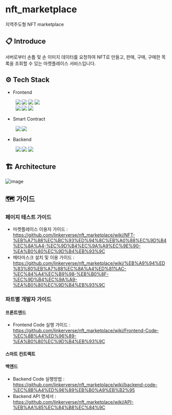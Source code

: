 # nft_marketplace
지역주도형 NFT marketplace

## 📋 Introduce
서버로부터 손톱 및 손 이미지 데이터를 요청하여 NFT로 만들고, 판매, 구매, 구매한 목록을 조회할 수 있는 마켓플레이스 서비스입니다.

## ⚙️ Tech Stack
- Frontend
<div align="left">
 &nbsp; &nbsp; &nbsp; &nbsp; <img src="https://img.shields.io/badge/REACT-61DAFB?style=for-the-badge&logo=react&logoColor=white">
 <img src="https://img.shields.io/badge/TYPTSCRIPT-3178c6?style=for-the-badge&logo=Typescript&logoColor=white">
 <img src="https://img.shields.io/badge/REACT_ROUTER-ca4245?style=for-the-badge&logo=react-router&logoColor=white">
 <img src="https://img.shields.io/badge/Styled_components-db7093?style=for-the-badge&logo=styled-components&logoColor=white">
 <br>
 &nbsp; &nbsp; &nbsp; &nbsp; 
 <img src="https://img.shields.io/badge/AXIOS-5a29e4?style=for-the-badge&logo=Axios&logoColor=white">
 <img src="https://img.shields.io/badge/WEB3.js-f16822?style=for-the-badge&logo=Web3.js&logoColor=white">
 <img src="https://img.shields.io/badge/YARN-2C8EBB?style=for-the-badge&logo=YARN&logoColor=white">
</div>

- Smart Contract
<div align="left">
 &nbsp; &nbsp; &nbsp; &nbsp; <img src="https://img.shields.io/badge/SOLIDITY-363636?style=for-the-badge&logo=solidity&logoColor=white">
<img src="https://img.shields.io/badge/OPEN_ZEPPELIN-4e5ee4?style=for-the-badge&logo=Open-zeppelin&logoColor=white">
</div>

- Backend
<div align="left">
 &nbsp; &nbsp; &nbsp; &nbsp; <img src="https://img.shields.io/badge/PYTHON-3776ab?style=for-the-badge&logo=python&logoColor=white">
<img src="https://img.shields.io/badge/DJANGO-092e20?style=for-the-badge&logo=Django&logoColor=white">
<img src="https://img.shields.io/badge/MySQL-4479a1?style=for-the-badge&logo=mysql&logoColor=white">
</div>


## 🏗 Architecture
![image](https://user-images.githubusercontent.com/90954655/194201273-d6b4e18d-4b49-4aab-b6e6-6b9aa427ee35.png)

## 🗺 가이드
### 페이지 테스트 가이드
- 마켓플레이스 이용자 가이드 : https://github.com/linkerverse/nft_marketplace/wiki/NFT-%EB%A7%88%EC%BC%93%ED%94%8C%EB%A0%88%EC%9D%B4%EC%8A%A4-%EC%9D%B4%EC%9A%A9%EC%9E%90-%EA%B0%80%EC%9D%B4%EB%93%9C
- 메타마스크 설치 및 이용 가이드 : https://github.com/linkerverse/nft_marketplace/wiki/%EB%A9%94%ED%83%80%EB%A7%88%EC%8A%A4%ED%81%AC-%EC%84%A4%EC%B9%98-%EB%B0%8F-%EC%9D%B4%EC%9A%A9-%EA%B0%80%EC%9D%B4%EB%93%9C

### 파트별 개발자 가이드
#### 프론트엔드
- Frontend Code 실행 가이드 : https://github.com/linkerverse/nft_marketplace/wiki/Frontend-Code-%EC%8B%A4%ED%96%89-%EA%B0%80%EC%9D%B4%EB%93%9C
#### 스마트 컨트랙트
#### 백엔드
- Backend Code 실행방법 : https://github.com/linkerverse/nft_marketplace/wiki/backend-code-%EC%8B%A4%ED%96%89%EB%B0%A9%EB%B2%95
- Backend API 명세서 : https://github.com/linkerverse/nft_marketplace/wiki/API-%EB%AA%85%EC%84%B8%EC%84%9C